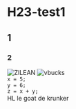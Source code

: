 # H23-test1

## 1
### 2

<img src="https://cdn.lolalytics.com/generated/champion280px/zilean.jpg" alt="ZILEAN">
<img src="https://img-eshop.cdn.nintendo.net/i/d3bdc74cc9c2f9e213e37055fe3d916b6add29d74c99791bda989e9c7bcd6523.jpg" alt="vbucks">

<code>
x = 5;
y = 6;
z = x + y;
</code>
HL le goat de krunker
